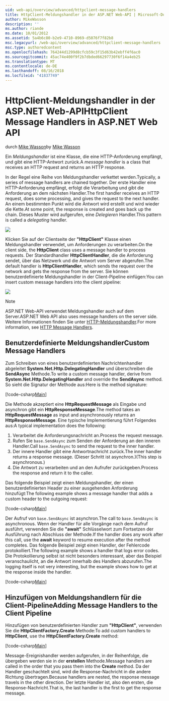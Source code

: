```yaml
---
uid: web-api/overview/advanced/httpclient-message-handlers
title: HttpClient-Meldungshandler in der ASP.NET Web-API | Microsoft-Dokumentation
author: MikeWasson
description: ''
ms.author: riande
ms.date: 10/01/2012
ms.assetid: 5a4b6c80-b2e9-4710-8969-d5076f7f82b8
msc.legacyurl: /web-api/overview/advanced/httpclient-message-handlers
msc.type: authoredcontent
ms.openlocfilehash: 764244d1299d8cfcb59c3f15d63b42ebff4f6ac0
ms.sourcegitcommit: 45ac74e400f9f2b7dbded66297730f6f14a4eb25
ms.translationtype: MT
ms.contentlocale: de-DE
ms.lasthandoff: 08/16/2018
ms.locfileid: "41837749"
---
```

<a name="httpclient-message-handlers-in-aspnet-web-api"></a><span data-ttu-id="530fe-102">HttpClient-Meldungshandler in der ASP.NET Web-API</span><span class="sxs-lookup"><span data-stu-id="530fe-102">HttpClient Message Handlers in ASP.NET Web API</span></span>
====================
<span data-ttu-id="530fe-103">durch [Mike Wasson](https://github.com/MikeWasson)</span><span class="sxs-lookup"><span data-stu-id="530fe-103">by [Mike Wasson](https://github.com/MikeWasson)</span></span>

<span data-ttu-id="530fe-104">Ein *Meldungshandler* ist eine Klasse, die eine HTTP-Anforderung empfängt, und gibt eine HTTP-Antwort zurück.</span><span class="sxs-lookup"><span data-stu-id="530fe-104">A *message handler* is a class that receives an HTTP request and returns an HTTP response.</span></span>

<span data-ttu-id="530fe-105">In der Regel eine Reihe von Meldungshandler verkettet werden.</span><span class="sxs-lookup"><span data-stu-id="530fe-105">Typically, a series of message handlers are chained together.</span></span> <span data-ttu-id="530fe-106">Der erste Handler eine HTTP-Anforderung empfängt, erfolgt die Verarbeitung und gibt die Anforderung an dem nächsten Handler.</span><span class="sxs-lookup"><span data-stu-id="530fe-106">The first handler receives an HTTP request, does some processing, and gives the request to the next handler.</span></span> <span data-ttu-id="530fe-107">An einem bestimmten Punkt wird die Antwort wird erstellt und wird wieder die Kette.</span><span class="sxs-lookup"><span data-stu-id="530fe-107">At some point, the response is created and goes back up the chain.</span></span> <span data-ttu-id="530fe-108">Dieses Muster wird aufgerufen, eine *Delegieren* Handler.</span><span class="sxs-lookup"><span data-stu-id="530fe-108">This pattern is called a *delegating* handler.</span></span>

![](httpclient-message-handlers/_static/image1.png)

<span data-ttu-id="530fe-109">Klicken Sie auf der Clientseite der **"HttpClient"** Klasse einen Meldungshandler verwendet, um Anforderungen zu verarbeiten.</span><span class="sxs-lookup"><span data-stu-id="530fe-109">On the client side, the **HttpClient** class uses a message handler to process requests.</span></span> <span data-ttu-id="530fe-110">Der Standardhandler **HttpClientHandler**, die die Anforderung sendet, über das Netzwerk und die Antwort vom Server abgerufen.</span><span class="sxs-lookup"><span data-stu-id="530fe-110">The default handler is **HttpClientHandler**, which sends the request over the network and gets the response from the server.</span></span> <span data-ttu-id="530fe-111">Sie können benutzerdefinierte Meldungshandler in der Client-Pipeline einfügen:</span><span class="sxs-lookup"><span data-stu-id="530fe-111">You can insert custom message handlers into the client pipeline:</span></span>

![](httpclient-message-handlers/_static/image2.png)

> [!NOTE]
> <span data-ttu-id="530fe-112">ASP.NET Web-API verwendet Meldungshandler auch auf dem Server.</span><span class="sxs-lookup"><span data-stu-id="530fe-112">ASP.NET Web API also uses message handlers on the server side.</span></span> <span data-ttu-id="530fe-113">Weitere Informationen finden Sie unter [HTTP-Meldungshandler](http-message-handlers.md).</span><span class="sxs-lookup"><span data-stu-id="530fe-113">For more information, see [HTTP Message Handlers](http-message-handlers.md).</span></span>


## <a name="custom-message-handlers"></a><span data-ttu-id="530fe-114">Benutzerdefinierte Meldungshandler</span><span class="sxs-lookup"><span data-stu-id="530fe-114">Custom Message Handlers</span></span>

<span data-ttu-id="530fe-115">Zum Schreiben von eines benutzerdefinierten Nachrichtenhandler abgeleitet **System.Net.Http.DelegatingHandler** und überschreiben die **SendAsync** Methode.</span><span class="sxs-lookup"><span data-stu-id="530fe-115">To write a custom message handler, derive from **System.Net.Http.DelegatingHandler** and override the **SendAsync** method.</span></span> <span data-ttu-id="530fe-116">So sieht die Signatur der Methode aus:</span><span class="sxs-lookup"><span data-stu-id="530fe-116">Here is the method signature:</span></span>

[!code-csharp[Main](httpclient-message-handlers/samples/sample1.cs)]

<span data-ttu-id="530fe-117">Die Methode akzeptiert eine **HttpRequestMessage** als Eingabe und asynchron gibt ein **HttpResponseMessage**.</span><span class="sxs-lookup"><span data-stu-id="530fe-117">The method takes an **HttpRequestMessage** as input and asynchronously returns an **HttpResponseMessage**.</span></span> <span data-ttu-id="530fe-118">Eine typische Implementierung führt Folgendes aus:</span><span class="sxs-lookup"><span data-stu-id="530fe-118">A typical implementation does the following:</span></span>

1. <span data-ttu-id="530fe-119">Verarbeitet die Anforderungsnachricht an.</span><span class="sxs-lookup"><span data-stu-id="530fe-119">Process the request message.</span></span>
2. <span data-ttu-id="530fe-120">Rufen Sie `base.SendAsync` zum Senden der Anforderung an den inneren Handler.</span><span class="sxs-lookup"><span data-stu-id="530fe-120">Call `base.SendAsync` to send the request to the inner handler.</span></span>
3. <span data-ttu-id="530fe-121">Der innere Handler gibt eine Antwortnachricht zurück.</span><span class="sxs-lookup"><span data-stu-id="530fe-121">The inner handler returns a response message.</span></span> <span data-ttu-id="530fe-122">(Dieser Schritt ist asynchron.)</span><span class="sxs-lookup"><span data-stu-id="530fe-122">(This step is asynchronous.)</span></span>
4. <span data-ttu-id="530fe-123">Die Antwort zu verarbeiten und an den Aufrufer zurückgeben.</span><span class="sxs-lookup"><span data-stu-id="530fe-123">Process the response and return it to the caller.</span></span>

<span data-ttu-id="530fe-124">Das folgende Beispiel zeigt einen Meldungshandler, der einen benutzerdefinierten Header zu einer ausgehenden Anforderung hinzufügt:</span><span class="sxs-lookup"><span data-stu-id="530fe-124">The following example shows a message handler that adds a custom header to the outgoing request:</span></span>

[!code-csharp[Main](httpclient-message-handlers/samples/sample2.cs)]

<span data-ttu-id="530fe-125">Der Aufruf von `base.SendAsync` ist asynchron.</span><span class="sxs-lookup"><span data-stu-id="530fe-125">The call to `base.SendAsync` is asynchronous.</span></span> <span data-ttu-id="530fe-126">Wenn der Handler für alle Vorgänge nach dem Aufruf ausführt, verwenden Sie die **"await"** Schlüsselwort zum Fortsetzen der Ausführung nach Abschluss der Methode.</span><span class="sxs-lookup"><span data-stu-id="530fe-126">If the handler does any work after this call, use the **await** keyword to resume execution after the method completes.</span></span> <span data-ttu-id="530fe-127">Das folgende Beispiel zeigt einen Handler, der Fehlercode protokolliert.</span><span class="sxs-lookup"><span data-stu-id="530fe-127">The following example shows a handler that logs error codes.</span></span> <span data-ttu-id="530fe-128">Die Protokollierung selbst ist nicht besonders interessant, aber das Beispiel veranschaulicht, an die Antwort innerhalb des Handlers abzurufen.</span><span class="sxs-lookup"><span data-stu-id="530fe-128">The logging itself is not very interesting, but the example shows how to get at the response inside the handler.</span></span>

[!code-csharp[Main](httpclient-message-handlers/samples/sample3.cs?highlight=10,13)]

## <a name="adding-message-handlers-to-the-client-pipeline"></a><span data-ttu-id="530fe-129">Hinzufügen von Meldungshandlern für die Client-Pipeline</span><span class="sxs-lookup"><span data-stu-id="530fe-129">Adding Message Handlers to the Client Pipeline</span></span>

<span data-ttu-id="530fe-130">Hinzufügen von benutzerdefinierten Handler zum **"HttpClient"**, verwenden Sie die **HttpClientFactory.Create** Methode:</span><span class="sxs-lookup"><span data-stu-id="530fe-130">To add custom handlers to **HttpClient**, use the **HttpClientFactory.Create** method:</span></span>

[!code-csharp[Main](httpclient-message-handlers/samples/sample4.cs)]

<span data-ttu-id="530fe-131">Message-Ereignishandler werden aufgerufen, in der Reihenfolge, die übergeben werden sie in der **erstellen** Methode.</span><span class="sxs-lookup"><span data-stu-id="530fe-131">Message handlers are called in the order that you pass them into the **Create** method.</span></span> <span data-ttu-id="530fe-132">Da der Handler geschachtelt sind, wird die Response-Nachricht in die andere Richtung übertragen.</span><span class="sxs-lookup"><span data-stu-id="530fe-132">Because handlers are nested, the response message travels in the other direction.</span></span> <span data-ttu-id="530fe-133">Der letzte Handler ist, also den ersten, die Response-Nachricht.</span><span class="sxs-lookup"><span data-stu-id="530fe-133">That is, the last handler is the first to get the response message.</span></span>
